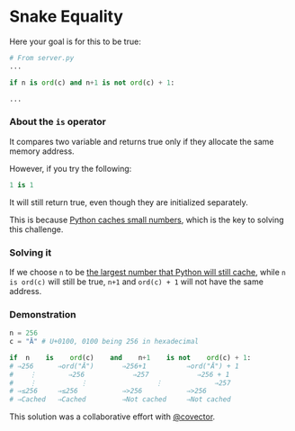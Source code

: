 # Snake Equality

Here your goal is for this to be true:

```python
# From server.py
...

if n is ord(c) and n+1 is not ord(c) + 1:

...
```

### About the `is` operator

It compares two variable and returns true only if they allocate the same memory address.

However, if you try the following:
```python
1 is 1
```
It will still return true, even though they are initialized separately.

This is because [Python caches small numbers](https://stackoverflow.com/a/133024/12826774), which is the key to solving this challenge.

### Solving it

If we choose `n` to be [the largest number that Python will still cache](https://stackoverflow.com/a/15172182/12826774), while `n is ord(c)` will still be true, `n+1` and `ord(c) + 1` will not have the same address.

### Demonstration

```python
n = 256
c = "Ā" # U+0100, 0100 being 256 in hexadecimal

if  n    is    ord(c)    and    n+1    is not    ord(c) + 1:
# ⇒256      ⇒ord("Ā")       ⇒256+1          ⇒ord("Ā") + 1
#    ⋮        ⇒256            ⇒257            ⇒256 + 1
#    ⋮           ⋮                 ⋮             ⇒257
# ⇒≤256     ⇒≤256           ⇒>256           ⇒>256
# ⇒Cached   ⇒Cached         ⇒Not cached     ⇒Not cached
```

This solution was a collaborative effort with [@covector](https://github.com/covector). 
